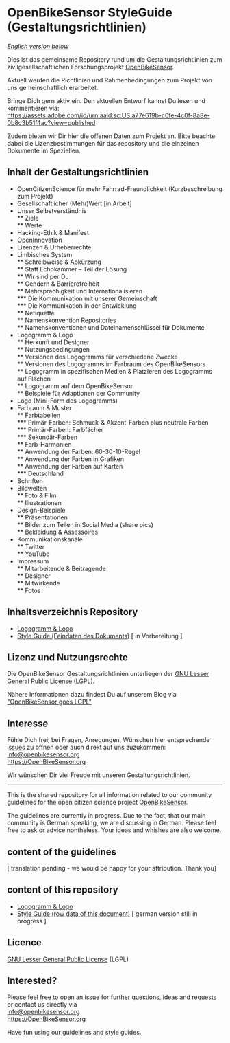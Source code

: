 # OpenBikeSensor StyleGuide (Gestaltungsrichtlinien)

<i><a href="#english">English version below</a></i>

Dies ist das gemeinsame Repository rund um die Gestaltungsrichtlinien zum zivilgesellschaftlichen Forschungsprojekt <a href="https://github.com/openbikesensor" alt="OpenBikeSensor" rel="noopener noreferrer nofollow">OpenBikeSensor</a>.

Aktuell werden die Richtlinien und Rahmenbedingungen zum Projekt von uns gemeinschaftlich erarbeitet. 

Bringe Dich gern aktiv ein. Den aktuellen Entwurf kannst Du lesen und kommentieren via:  
https://assets.adobe.com/id/urn:aaid:sc:US:a77e619b-c0fe-4c0f-8a8e-0b8c3b51f4ac?view=published

Zudem bieten wir Dir hier die offenen Daten zum Projekt an. Bitte beachte dabei die Lizenzbestimmungen für das repository und die einzelnen Dokumente im Speziellen.

## Inhalt der Gestaltungsrichtlinien

* OpenCitizenScience für mehr Fahrrad-Freundlichkeit (Kurzbeschreibung zum Projekt)
* Gesellschaftlicher (Mehr)Wert [in Arbeit]
* Unser Selbstverständnis  
	** Ziele  
	** Werte  
* Hacking-Ethik & Manifest  
* OpenInnovation  
* Lizenzen & Urheberrechte  
* Limbisches System  
** Schreibweise & Abkürzung   
** Statt Echokammer – Teil der Lösung  
** Wir sind per Du  
** Gendern & Barrierefreiheit  
** Mehrsprachigkeit und Internationalisieren  
*** Die Kommunikation mit unserer Gemeinschaft    
*** Die Kommunikation in der Entwicklung  
** Netiquette  
** Namenskonvention Repositories  
** Namenskonventionen und Dateinamenschlüssel für Dokumente  
* Logogramm & Logo  
** Herkunft und Designer  
** Nutzungsbedingungen  
** Versionen des Logogramms für verschiedene Zwecke   
** Versionen des Logogramms  im Farbraum des OpenBikeSensors  
** Logogramm in spezifischen Medien &  Platzieren des Logogramms auf Flächen  
** Logogramm auf dem OpenBikeSensor  
** Beispiele für Adaptionen der Community  
* Logo (Mini-Form des Logogramms)  
* Farbraum & Muster  
** Farbtabellen  
*** Primär-Farben: Schmuck-& Akzent-Farben plus neutrale Farben  
*** Primär-Farben: Farbfächer  
*** Sekundär-Farben  
** Farb-Harmonien  
** Anwendung der Farben: 60-30-10-Regel  
** Anwendung der Farben in Grafiken  
** Anwendung der Farben auf Karten  
*** Deutschland  
* Schriften   
* Bildwelten  
** Foto & Film    
** Illustrationen  
* Design-Beispiele   
** Präsentationen  
** Bilder zum Teilen in Social Media (share pics)  
** Bekleidung & Assessoires  
* Kommunikationskanäle  
** Twitter  
** YouTube  
* Impressum  
** Mitarbeitende & Beitragende  
** Designer  
** Mitwirkende  
** Fotos  

## Inhaltsverzeichnis Repository

* <a href="./Logo_Logogramm">Logogramm & Logo</a>
* <a href="./Style_Guide">Style Guide (Feindaten des Dokuments)</a> [ in Vorbereitung ]


## Lizenz und Nutzungsrechte

Die OpenBikeSensor Gestaltungsrichtlinien unterliegen der <a href="https://www.gnu.org/licenses/lgpl-3.0.en.html" title="GNU Lesser General Public License" rel="noopener noreferrer nofollow">GNU Lesser General Public License</a> (LGPL). 

Nähere Informationen dazu findest Du auf unserem Blog via <a href="https://www.openbikesensor.org/blog/2021/03/23/openbikesensor-goes-lgpl/" title="OpenBikeSensor goes LGPL - via OpenBikeSensor Blog" rel="noopener noreferrer nofollow">"OpenBikeSensor goes LGPL"</a>

## Interesse

Fühle Dich frei, bei Fragen, Anregungen, Wünschen hier entsprechende <a href="https://github.com/openbikesensor/OpenBikeSensor_StyleGuide/issues">issues</a> zu öffnen oder auch direkt auf uns zuzukommen:  
info@openbikesensor.org  
https://OpenBikeSensor.org


Wir wünschen Dir viel Freude mit unseren Gestaltungsrichtlinien.



- - -

<div id="english">
	
This is the shared repository for all information related to our community guidelines for the open citizen science project <a href="https://github.com/openbikesensor" alt="OpenBikeSensor" rel="noopener noreferrer nofollow">OpenBikeSensor</a>.

The guidelines are currently in progress. Due to the fact, that our main community is German speaking, we are discussing in German. Please feel free to ask or advice nontheless. Your ideas and whishes are also welcome.	

## content of the guidelines 

[ translation pending - we would be happy for your attribution. Thank you]

## content of this repository

* <a href="./Logo_Logogramm">Logogramm & Logo</a>
* <a href="./Style_Guide">Style Guide (row data of this document)</a> [ german version still in progress ]


## Licence
<a href="https://www.gnu.org/licenses/lgpl-3.0.en.html" title="GNU Lesser General Public License" rel="noopener noreferrer nofollow">GNU Lesser General Public License</a> (LGPL)


## Interested?
Please feel free to open an <a href="https://github.com/openbikesensor/OpenBikeSensor_StyleGuide/issues">issue</a> for further questions, ideas and requests or contact us directly via  
info@openbikesensor.org  
https://OpenBikeSensor.org


Have fun using our guidelines and style guides.

</div>